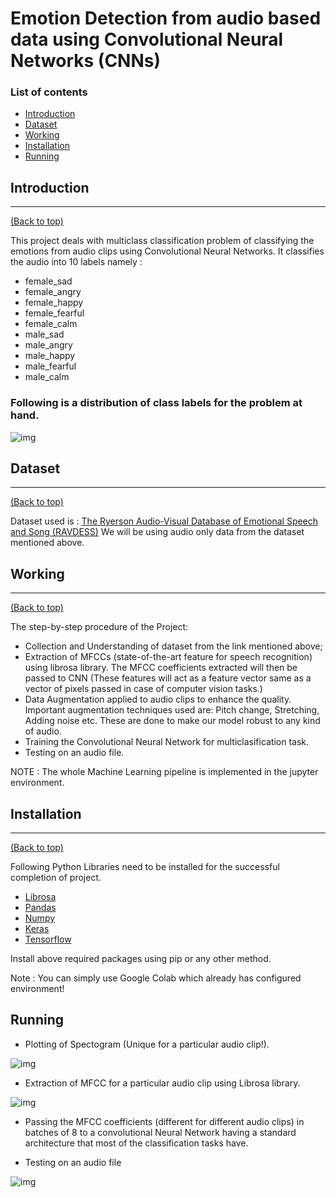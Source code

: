 # Emotion Detection from audio based data using Convolutional Neural Networks (CNNs)

### List of contents

- [Introduction](#introduction)
- [Dataset](#dataset)
- [Working](#working)
- [Installation](#installation)
- [Running](#running)


## Introduction
---
[(Back to top)](#list-of-contents)

This project deals with multiclass classification problem of classifying the emotions from audio clips using Convolutional Neural Networks. It classifies the audio into 10 labels namely :
- female_sad
- female_angry
- female_happy
- female_fearful
- female_calm
- male_sad
- male_angry
- male_happy
- male_fearful
- male_calm

### Following is a distribution of class labels for the problem at hand.
 
 ![img](https://imgur.com/Y0JCMIC.jpg)
 
 ## Dataset
 ---
[(Back to top)](#list-of-contents)

Dataset used is : [The Ryerson Audio-Visual Database of Emotional Speech and Song (RAVDESS)](https://zenodo.org/record/1188976)
We will be using audio only data from the dataset mentioned above. 
 
 
## Working
---
[(Back to top)](#list-of-contents)

The step-by-step procedure of the Project:

+ Collection and Understanding of dataset from the link mentioned above;
+ Extraction of MFCCs (state-of-the-art feature for speech recognition) using librosa library. The MFCC coefficients extracted will then be passed to CNN (These features will act as a feature vector same as a vector of pixels passed in case of computer vision tasks.)
+ Data Augmentation applied to audio clips to enhance the quality. Important augmentation techniques used are: Pitch change, Stretching, Adding noise etc. These are done to make our model robust to any kind of audio.
+ Training the Convolutional Neural Network for multiclasification task.
+ Testing on an audio file.


NOTE : The whole Machine Learning pipeline is implemented in the jupyter environment.
 

## Installation
---
[(Back to top)](#list-of-contents)

Following Python Libraries need to be installed for the successful completion of project.
- [Librosa](https://librosa.github.io/librosa/)
- [Pandas](https://pandas.pydata.org/)
- [Numpy](https://numpy.org/)
- [Keras](https://keras.io/)
- [Tensorflow](https://www.tensorflow.org/)

Install above required packages using pip or any other method.

Note : You can simply use Google Colab which already has configured environment!

## Running

- Plotting of Spectogram (Unique for a particular audio clip!).

![img](https://imgur.com/6vPfSQ9.jpg)

- Extraction of MFCC for a particular audio clip using Librosa library.

![img](https://imgur.com/gPsmpwp.jpg)

- Passing the MFCC coefficients (different for different audio clips) in batches of 8 to a convolutional Neural Network having a standard architecture that most of the classification tasks have.

- Testing on an audio file

![img](https://imgur.com/QkKqPSp.jpg)